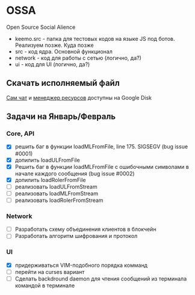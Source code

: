 # OSSA
Open Source Social Alience

* keemo.src - папка для тестовых кодов на языке JS под ботов. Реализуем позже. Куда позже
* src - код ядра. Основной функционал
* network - код для работы с сетью (логично, да?)
* ui - код для UI (логично, да?)

## Скачать исполняемый файл
[Сам чат](https://drive.google.com/file/d/1a_IDv1pZulpkaI3KB8KAmspbyNlafeY_/view?usp=sharing) и
[менеджер ресурсов](https://drive.google.com/file/d/16fniIvitGigYiTRNTXNFYnpDqnDOg7g2/view?usp=sharing)
доступны на Google Disk

## Задачи на Январь/Февраль
### Core, API
- [x] решить баг в функции loadMLFromFile, line 175. SIGSEGV (bug issue #0001)
- [x] допилить loadULFromFile
- [x] Решить баг в функции loadMLFromFile с ошибочными символами в начале каждого сообщения (bug issue #0002)
- [x] допилить loadRolerFromFile
- [ ] реализовать loadULFromStream
- [ ] реализовать loadMLFromStream
- [ ] реализовать loadRolerFromStream
### Network
- [ ] Разработать схему объединения клиентов в блокчейн
- [ ] Разработать алгоритм шифрования и протокол
### UI
- [x] придерживаться VIM-подобного порядка комманд
- [ ] перейти на curses вариант
- [ ] Сделать backdround daemon для чтения сообщений из терминала командой в терминале
